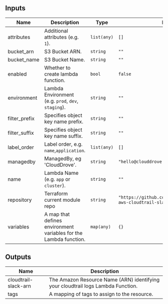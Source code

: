 ## Inputs

| Name | Description | Type | Default | Required |
|------|-------------|------|---------|:--------:|
| attributes | Additional attributes (e.g. `1`). | `list(any)` | `[]` | no |
| bucket\_arn | S3 Bucket ARN. | `string` | `""` | no |
| bucket\_name | S3 Bucket Name. | `string` | `""` | no |
| enabled | Whether to create lambda function. | `bool` | `false` | no |
| environment | Lambda Environment (e.g. `prod`, `dev`, `staging`). | `string` | `""` | no |
| filter\_prefix | Specifies object key name prefix. | `string` | `""` | no |
| filter\_suffix | Specifies object key name suffix. | `string` | `""` | no |
| label\_order | Label order, e.g. `name`,`application`. | `list(any)` | `[]` | no |
| managedby | ManagedBy, eg 'CloudDrove'. | `string` | `"hello@clouddrove.com"` | no |
| name | Lambda Name  (e.g. `app` or `cluster`). | `string` | `""` | no |
| repository | Terraform current module repo | `string` | `"https://github.com/clouddrove/terraform-aws-cloudtrail-slack-notification"` | no |
| variables | A map that defines environment variables for the Lambda function. | `map(any)` | `{}` | no |

## Outputs

| Name | Description |
|------|-------------|
| cloudtrail-slack-arn | The Amazon Resource Name (ARN) identifying your cloudtrail logs Lambda Function. |
| tags | A mapping of tags to assign to the resource. |

